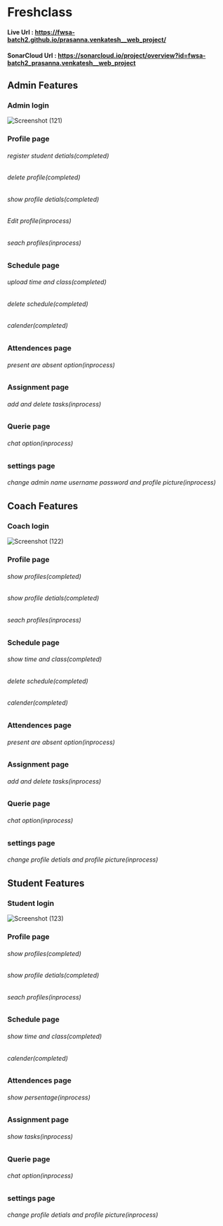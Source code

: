 # Freshclass
#### Live Url : https://fwsa-batch2.github.io/prasanna.venkatesh__web_project/
#### SonarCloud Url : https://sonarcloud.io/project/overview?id=fwsa-batch2_prasanna.venkatesh__web_project

## Admin Features
### Admin login
![Screenshot (121)](https://user-images.githubusercontent.com/83388298/152292458-2f87db82-1c70-441e-95e6-4d35f43e0e4b.png)

### Profile page
###### register student detials(completed)
###### delete profile(completed)
###### show profile detials(completed)
###### Edit profile(inprocess)
###### seach profiles(inprocess)
### Schedule page
###### upload time and class(completed)
###### delete schedule(completed)
###### calender(completed)
### Attendences page
###### present are absent option(inprocess)
### Assignment page
###### add and delete tasks(inprocess)
### Querie page
###### chat option(inprocess)
### settings page
###### change admin name username password and profile picture(inprocess) 

## Coach Features
### Coach login
![Screenshot (122)](https://user-images.githubusercontent.com/83388298/152292496-c5377d03-7966-40a5-9214-9458994b2c08.png)

### Profile page
###### show profiles(completed)
###### show profile detials(completed)
###### seach profiles(inprocess)
### Schedule page
###### show time and class(completed)
###### delete schedule(completed)
###### calender(completed)
### Attendences page
###### present are absent option(inprocess)
### Assignment page
###### add and delete tasks(inprocess)
### Querie page
###### chat option(inprocess)
### settings page
###### change profile detials and profile picture(inprocess) 

## Student Features
### Student login
![Screenshot (123)](https://user-images.githubusercontent.com/83388298/152292539-35a164d9-7314-46d3-b4fb-c43c0a5b692e.png)

### Profile page
###### show profiles(completed)
###### show profile detials(completed)
###### seach profiles(inprocess)
### Schedule page
###### show time and class(completed)
###### calender(completed)
### Attendences page
###### show persentage(inprocess)
### Assignment page
###### show tasks(inprocess)
### Querie page
###### chat option(inprocess)
### settings page
###### change profile detials and profile picture(inprocess) 
